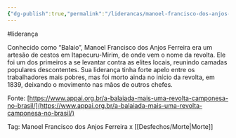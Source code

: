 ```yaml
---
{"dg-publish":true,"permalink":"/liderancas/manoel-francisco-dos-anjos-ferreira/"}
---
```


#liderança 


Conhecido como “Balaio”, Manoel Francisco dos Anjos Ferreira era um artesão de cestos em Itapecuru-Mirim, de onde vem o nome da revolta. Ele foi um dos primeiros a se levantar contra as elites locais, reunindo camadas populares descontentes. Sua liderança tinha forte apelo entre os trabalhadores mais pobres, mas foi morto ainda no início da revolta, em 1839, deixando o movimento nas mãos de outros chefes.  
  

Fonte: [https://www.appai.org.br/a-balaiada-mais-uma-revolta-camponesa-no-brasil/](https://www.appai.org.br/a-balaiada-mais-uma-revolta-camponesa-no-brasil/)

Tag: Manoel Francisco dos Anjos Ferreira x [[Desfechos/Morte\|Morte]]